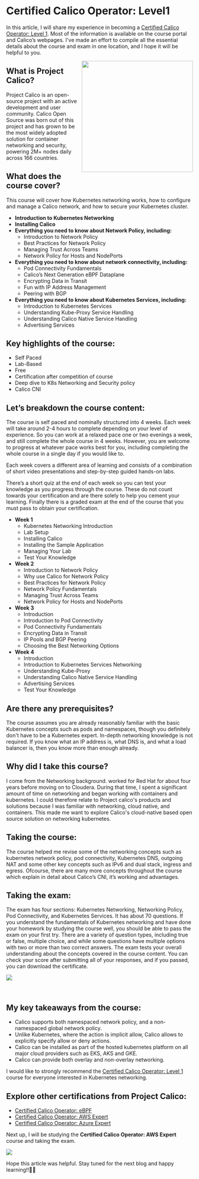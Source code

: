 # Certified Calico Operator: Level1


In this article, I will share my experience in becoming a [Certified Calico Operator: Level 1](https://www.tigera.io/lp/calico-academy-completion/). Most of the information is available on the course portal and Calico’s webpages. I've made an effort to compile all the essential details about the course and exam in one location, and I hope it will be helpful to you.

<a href="/images/ccol1/kubecuddle.png" target="_blank"><img src="/images/ccol1/kubecuddle.png" width="300px" align="right" /></a>

## What is Project Calico? 

Project Calico is an open-source project with an active development and user community. Calico Open Source was born out of this project and has grown to be the most widely adopted solution for container networking and security, powering 2M+ nodes daily across 166 countries.

## What does the course cover?

This course will cover how Kubernetes networking works, how to configure and manage a Calico network, and how to secure your Kubernetes cluster.

- **Introduction to Kubernetes Networking**
- **Installing Calico**
- **Everything you need to know about Network Policy, including:**
	- Introduction to Network Policy
	- Best Practices for Network Policy
	- Managing Trust Across Teams
	- Network Policy for Hosts and NodePorts
- **Everything you need to know about network connectivity, including:**
	- Pod Connectivity Fundamentals
	- Calico’s Next Generation eBPF Dataplane
	- Encrypting Data in Transit
	- Fun with IP Address Management
	- Peering with BGP
- **Everything you need to know about Kubernetes Services, including:**
	- Introduction to Kubernetes Services
	- Understanding Kube-Proxy Service Handling
	- Understanding Calico Native Service Handling
	- Advertising Services

## Key highlights of the course: 

- Self Paced
- Lab-Based
- Free
- Certification after competition of course
- Deep dive to K8s Networking and Security policy
- Calico CNI
 

 
## Let’s breakdown the course content: 

The course is self paced and nominally structured into 4 weeks. Each week will take around 2-4 hours to complete depending on your level of experience. So you can work at a relaxed pace one or two evenings a week, and still complete the whole course in 4 weeks.  However, you are welcome to progress at whatever pace works best for you, including completing the whole course in a single day if you would like to.
 
Each week covers a different area of learning and consists of a combination of short video presentations and step-by-step guided hands-on labs. 
 
There’s a short quiz at the end of each week so you can test your knowledge as you progress through the course. These do not count towards your certification and are there solely to help you cement your learning. Finally there is a graded exam at the end of the course that you must pass to obtain your certification.
 
- **Week 1**
	- Kubernetes Networking Introduction
	- Lab Setup
	- Installing Calico
	- Installing the Sample Application
	- Managing Your Lab
	- Test Your Knowledge
- **Week 2**
	- Introduction to Network Policy
	- Why use Calico for Network Policy
	- Best Practices for Network Policy
	- Network Policy Fundamentals
	- Managing Trust Across Teams
	- Network Policy for Hosts and NodePorts
- **Week 3**
	- Introduction
	- Introduction to Pod Connectivity
	- Pod Connectivity Fundamentals
	- Encrypting Data in Transit
	- IP Pools and BGP Peering
	- Choosing the Best Networking Options
- **Week 4**
	- Introduction
	- Introduction to Kubernetes Services Networking
	- Understanding Kube-Proxy
	- Understanding Calico Native Service Handling
	- Advertising Services
	- Test Your Knowledge
 
## Are there any prerequisites? 

The course assumes you are already reasonably familiar with the basic Kubernetes concepts such as pods and namespaces, though you definitely don't have to be a Kubernetes expert.
In-depth networking knowledge is not required. If you know what an IP address is, what DNS is, and what a load balancer is, then you know more than enough already. 
 
## Why did I take this course? 

I come from the Networking background.  worked for Red Hat for about four years before moving on to Cloudera. During that time, I spent a significant amount of time on networking and began working with containers and kubernetes. I could therefore relate to Project calico's products and solutions because I was familiar with networking, cloud native, and containers. This made me want to explore Calico's cloud-native based open source solution on networking kubernetes.
 
## Taking the course: 

The course helped me revise some of the networking concepts such as kubernetes network policy, pod connectivity, Kubernetes DNS, outgoing NAT and some other key concepts such as IPv6 and dual stack, ingress and egress. Ofcourse, there are many more concepts throughout the course which explain in detail about Calico’s CNI, it’s working and advantages. 
 
## Taking the exam: 

The exam has four sections: Kubernetes Networking, Networking Policy, Pod Connectivity, and Kubernetes Services. It has about 70 questions. If you understand the fundamentals of Kubernetes networking and have done your homework by studying the course well, you should be able to pass the exam on your first try. There are a variety of question types, including true or false, multiple choice, and while some questions have multiple options with two or more than two correct answers. The exam tests your overall understanding about the concepts covered in the course content. You can check your score after submitting all of your responses, and if you passed, you can download the certificate.

![](/images/ccol1/ccol1.png " ")

<br/>

## My key takeaways from the course: 

- Calico supports both namespaced network policy, and a non-namespaced global network policy. 
- Unlike Kubernetes, where the action is implicit allow, Calico allows to explicitly specify allow or deny actions. 
- Calico can be installed as part of the hosted kubernetes platform on all major cloud providers such as EKS, AKS and GKE. 
- Calico can provide both overlay and non-overlay networking. 

I would like to strongly recommend the [Certified Calico Operator: Level 1](https://academy.tigera.io/course/certified-calico-operator-level-1/) course for everyone interested in Kubernetes networking.

## Explore other certifications from Project Calico: 

- [Certified Calico Operator: eBPF](https://academy.tigera.io/course/certified-calico-operator-ebpf/)
- [Certified Calico Operator: AWS Expert](https://academy.tigera.io/course/certified-calico-operator-aws-expert/)
- [Certified Calico Operator: Azure Expert](https://academy.tigera.io/course/certified-calico-operator-azure-expert/)

Next up, I will be studying the **Certified Calico Operator: AWS Expert** course and taking the exam.

![](/images/ccol1/bigcat.png)

Hope this article was helpful. Stay tuned for the next blog and happy learning!!👋🏻


